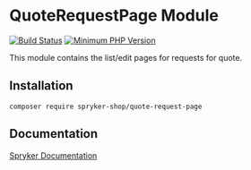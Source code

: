 # QuoteRequestPage Module
[![Build Status](https://travis-ci.org/spryker-shop/quote-request-page.svg)](https://travis-ci.org/spryker-shop/quote-request-page)
[![Minimum PHP Version](https://img.shields.io/badge/php-%3E%3D%207.2-8892BF.svg)](https://php.net/)

This module contains the list/edit pages for requests for quote.

## Installation

```
composer require spryker-shop/quote-request-page
```

## Documentation

[Spryker Documentation](https://academy.spryker.com/developing_with_spryker/module_guide/modules.html)
